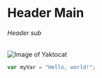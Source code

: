 # Header Main
###### Header sub
![Image of Yaktocat](https://octodex.github.com/images/yaktocat.png)
``` javascript
var myVar = "Hello, world!";
```
